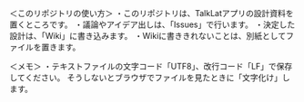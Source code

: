 ＜このリポジトリの使い方＞
・このリポジトリは、TalkLatアプリの設計資料を置くところです。
・議論やアイデア出しは、「Issues」で行います。
・決定した設計は、「Wiki」に書き込みます。
・Wikiに書ききれないことは、別紙としてファイルを置きます。

＜メモ＞ 
・テキストファイルの文字コード「UTF8」、改行コード「LF」で保存してください。 
そうしないとブラウザでファイルを見たときに「文字化け」します。
